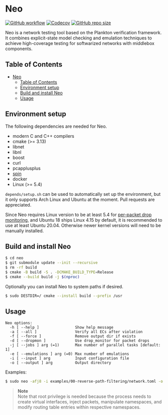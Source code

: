 Neo
===

[![GitHub workflow](https://github.com/netarch/neo/workflows/test/badge.svg)](https://github.com/netarch/neo/actions)
[![Codecov](https://img.shields.io/codecov/c/github/netarch/neo.svg)](https://codecov.io/gh/netarch/neo)
[![GitHub repo size](https://img.shields.io/github/repo-size/netarch/neo.svg)](https://github.com/netarch/neo)

Neo is a network testing tool based on the Plankton verification framework. It
combines explicit-state model checking and emulation techniques to achieve
high-coverage testing for softwarized networks with middlebox components.

## Table of Contents

- [Neo](#neo)
  - [Table of Contents](#table-of-contents)
  - [Environment setup](#environment-setup)
  - [Build and install Neo](#build-and-install-neo)
  - [Usage](#usage)


## Environment setup

The following dependencies are needed for Neo.

- modern C and C++ compilers
- cmake (>= 3.13)
- libnet
- libnl
- boost
- curl
- pcapplusplus
- [spin](https://github.com/nimble-code/Spin)
- docker
- Linux (>= 5.4)

`depends/setup.sh` can be used to automatically set up the environment, but it
only supports Arch Linux and Ubuntu at the moment. Pull requests are
appreciated.

Since Neo requires Linux version to be at least 5.4 for [per-packet drop
monitoring](https://github.com/torvalds/linux/commit/ca30707dee2bc8bc81cfd8b4277fe90f7ca6df1f),
and Ubuntu 18 ships Linux 4.15 by default, it is recommended to use at least
Ubuntu 20.04. Otherwise newer kernel versions will need to be manually
installed.

## Build and install Neo

```sh
$ cd neo
$ git submodule update --init --recursive
$ rm -rf build
$ cmake -B build -S . -DCMAKE_BUILD_TYPE=Release
$ cmake --build build -j $(nproc)
```

Optionally you can install Neo to system paths if desired.

```sh
$ sudo DESTDIR=/ cmake --install build --prefix /usr
```

## Usage

```
Neo options:
  -h [ --help ]                Show help message
  -a [ --all ]                 Verify all ECs after violation
  -f [ --force ]               Remove output dir if exists
  -d [ --dropmon ]             Use drop_monitor for packet drops
  -j [ --jobs ] arg (=1)       Max number of parallel tasks [default: 1]
  -e [ --emulations ] arg (=0) Max number of emulations
  -i [ --input ] arg           Input configuration file
  -o [ --output ] arg          Output directory
```

Examples:

```sh
$ sudo neo -afj8 -i examples/00-reverse-path-filtering/network.toml -o output
```

> **Note** <br/>
> Note that root privilege is needed because the process needs to create virtual
> interfaces, inject packets, manipulate namespaces, and modify routing table
> entries within respective namespaces.
